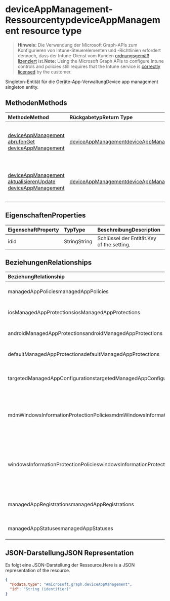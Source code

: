 # <a name="deviceappmanagement-resource-type"></a><span data-ttu-id="9e341-101">deviceAppManagement-Ressourcentyp</span><span class="sxs-lookup"><span data-stu-id="9e341-101">deviceAppManagement resource type</span></span>

> <span data-ttu-id="9e341-102">**Hinweis:** Die Verwendung der Microsoft Graph-APIs zum Konfigurieren von Intune-Steuerelementen und -Richtlinien erfordert dennoch, dass der Intune-Dienst vom Kunden [ordnungsgemäß lizenziert](https://go.microsoft.com/fwlink/?linkid=839381) ist.</span><span class="sxs-lookup"><span data-stu-id="9e341-102">**Note:** Using the Microsoft Graph APIs to configure Intune controls and policies still requires that the Intune service is [correctly licensed](https://go.microsoft.com/fwlink/?linkid=839381) by the customer.</span></span>

<span data-ttu-id="9e341-103">Singleton-Entität für die Geräte-App-Verwaltung</span><span class="sxs-lookup"><span data-stu-id="9e341-103">Device app management singleton entity.</span></span>
## <a name="methods"></a><span data-ttu-id="9e341-104">Methoden</span><span class="sxs-lookup"><span data-stu-id="9e341-104">Methods</span></span>
|<span data-ttu-id="9e341-105">Methode</span><span class="sxs-lookup"><span data-stu-id="9e341-105">Method</span></span>|<span data-ttu-id="9e341-106">Rückgabetyp</span><span class="sxs-lookup"><span data-stu-id="9e341-106">Return Type</span></span>|<span data-ttu-id="9e341-107">Beschreibung</span><span class="sxs-lookup"><span data-stu-id="9e341-107">Description</span></span>|
|:---|:---|:---|
|[<span data-ttu-id="9e341-108">deviceAppManagement abrufen</span><span class="sxs-lookup"><span data-stu-id="9e341-108">Get deviceAppManagement</span></span>](../api/intune_mam_deviceappmanagement_get.md)|[<span data-ttu-id="9e341-109">deviceAppManagement</span><span class="sxs-lookup"><span data-stu-id="9e341-109">deviceAppManagement</span></span>](../resources/intune_mam_deviceappmanagement.md)|<span data-ttu-id="9e341-110">Lesen von Eigenschaften und Beziehungen des [deviceAppManagement](../resources/intune_mam_deviceappmanagement.md)-Objekts.</span><span class="sxs-lookup"><span data-stu-id="9e341-110">Read properties and relationships of [plannerTaskDetails](../resources/intune_mam_deviceappmanagement.md) object.</span></span>|
|[<span data-ttu-id="9e341-111">deviceAppManagement aktualisieren</span><span class="sxs-lookup"><span data-stu-id="9e341-111">Update deviceAppManagement</span></span>](../api/intune_mam_deviceappmanagement_update.md)|[<span data-ttu-id="9e341-112">deviceAppManagement</span><span class="sxs-lookup"><span data-stu-id="9e341-112">deviceAppManagement</span></span>](../resources/intune_mam_deviceappmanagement.md)|<span data-ttu-id="9e341-113">Aktualisieren der Eigenschaften eines [deviceAppManagement](../resources/intune_mam_deviceappmanagement.md)-Objekts.</span><span class="sxs-lookup"><span data-stu-id="9e341-113">Update the properties of a [calendar](../resources/intune_mam_deviceappmanagement.md) object.</span></span>|

## <a name="properties"></a><span data-ttu-id="9e341-114">Eigenschaften</span><span class="sxs-lookup"><span data-stu-id="9e341-114">Properties</span></span>
|<span data-ttu-id="9e341-115">Eigenschaft</span><span class="sxs-lookup"><span data-stu-id="9e341-115">Property</span></span>|<span data-ttu-id="9e341-116">Typ</span><span class="sxs-lookup"><span data-stu-id="9e341-116">Type</span></span>|<span data-ttu-id="9e341-117">Beschreibung</span><span class="sxs-lookup"><span data-stu-id="9e341-117">Description</span></span>|
|:---|:---|:---|
|<span data-ttu-id="9e341-118">id</span><span class="sxs-lookup"><span data-stu-id="9e341-118">id</span></span>|<span data-ttu-id="9e341-119">String</span><span class="sxs-lookup"><span data-stu-id="9e341-119">String</span></span>|<span data-ttu-id="9e341-120">Schlüssel der Entität.</span><span class="sxs-lookup"><span data-stu-id="9e341-120">Key of the setting.</span></span>|

## <a name="relationships"></a><span data-ttu-id="9e341-121">Beziehungen</span><span class="sxs-lookup"><span data-stu-id="9e341-121">Relationships</span></span>
|<span data-ttu-id="9e341-122">Beziehung</span><span class="sxs-lookup"><span data-stu-id="9e341-122">Relationship</span></span>|<span data-ttu-id="9e341-123">Typ</span><span class="sxs-lookup"><span data-stu-id="9e341-123">Type</span></span>|<span data-ttu-id="9e341-124">Beschreibung</span><span class="sxs-lookup"><span data-stu-id="9e341-124">Description</span></span>|
|:---|:---|:---|
|<span data-ttu-id="9e341-125">managedAppPolicies</span><span class="sxs-lookup"><span data-stu-id="9e341-125">managedAppPolicies</span></span>|<span data-ttu-id="9e341-126">[managedAppPolicy](../resources/intune_mam_managedapppolicy.md)-Sammlung</span><span class="sxs-lookup"><span data-stu-id="9e341-126">[managedAppPolicy](../resources/intune_mam_managedapppolicy.md) collection</span></span>|<span data-ttu-id="9e341-127">Richtlinien verwalteter Apps</span><span class="sxs-lookup"><span data-stu-id="9e341-127">Managed app policies.</span></span>|
|<span data-ttu-id="9e341-128">iosManagedAppProtections</span><span class="sxs-lookup"><span data-stu-id="9e341-128">iosManagedAppProtections</span></span>|<span data-ttu-id="9e341-129">[iosManagedAppProtection](../resources/intune_mam_iosmanagedappprotection.md)-Sammlung</span><span class="sxs-lookup"><span data-stu-id="9e341-129">[iosManagedAppProtection](../resources/intune_mam_iosmanagedappprotection.md) collection</span></span>|<span data-ttu-id="9e341-130">Richtlinien verwalteter iOS-Apps</span><span class="sxs-lookup"><span data-stu-id="9e341-130">iOS managed app policies.</span></span>|
|<span data-ttu-id="9e341-131">androidManagedAppProtections</span><span class="sxs-lookup"><span data-stu-id="9e341-131">androidManagedAppProtections</span></span>|<span data-ttu-id="9e341-132">[androidManagedAppProtection](../resources/intune_mam_androidmanagedappprotection.md)-Sammlung</span><span class="sxs-lookup"><span data-stu-id="9e341-132">[androidManagedAppProtection](../resources/intune_mam_androidmanagedappprotection.md) collection</span></span>|<span data-ttu-id="9e341-133">Richtlinien verwalteter Android-Apps</span><span class="sxs-lookup"><span data-stu-id="9e341-133">Android managed app policies.</span></span>|
|<span data-ttu-id="9e341-134">defaultManagedAppProtections</span><span class="sxs-lookup"><span data-stu-id="9e341-134">defaultManagedAppProtections</span></span>|<span data-ttu-id="9e341-135">[defaultManagedAppProtection](../resources/intune_mam_defaultmanagedappprotection.md)-Sammlung</span><span class="sxs-lookup"><span data-stu-id="9e341-135">[defaultManagedAppProtection](../resources/intune_mam_defaultmanagedappprotection.md) collection</span></span>|<span data-ttu-id="9e341-136">Standardrichtlinien verwalteter Apps</span><span class="sxs-lookup"><span data-stu-id="9e341-136">Default managed app policies.</span></span>|
|<span data-ttu-id="9e341-137">targetedManagedAppConfigurations</span><span class="sxs-lookup"><span data-stu-id="9e341-137">targetedManagedAppConfigurations</span></span>|<span data-ttu-id="9e341-138">[targetedManagedAppConfiguration](../resources/intune_mam_targetedmanagedappconfiguration.md)-Sammlung</span><span class="sxs-lookup"><span data-stu-id="9e341-138">[targetedManagedAppConfiguration](../resources/intune_mam_targetedmanagedappconfiguration.md) collection</span></span>|<span data-ttu-id="9e341-139">Zielkonfigurationen verwalteter Apps</span><span class="sxs-lookup"><span data-stu-id="9e341-139">Targeted managed app configurations.</span></span>|
|<span data-ttu-id="9e341-140">mdmWindowsInformationProtectionPolicies</span><span class="sxs-lookup"><span data-stu-id="9e341-140">mdmWindowsInformationProtectionPolicies</span></span>|<span data-ttu-id="9e341-141">[mdmWindowsInformationProtectionPolicy](../resources/intune_mam_mdmwindowsinformationprotectionpolicy.md)-Sammlung</span><span class="sxs-lookup"><span data-stu-id="9e341-141">[mdmWindowsInformationProtectionPolicy](../resources/intune_mam_mdmwindowsinformationprotectionpolicy.md) collection</span></span>|<span data-ttu-id="9e341-142">Windows Information Protection für Apps auf in MDM registrierten Geräten</span><span class="sxs-lookup"><span data-stu-id="9e341-142">Windows information protection for apps running on devices which are MDM enrolled.</span></span>|
|<span data-ttu-id="9e341-143">windowsInformationProtectionPolicies</span><span class="sxs-lookup"><span data-stu-id="9e341-143">windowsInformationProtectionPolicies</span></span>|<span data-ttu-id="9e341-144">[windowsInformationProtectionPolicy](../resources/intune_mam_windowsinformationprotectionpolicy.md)-Sammlung</span><span class="sxs-lookup"><span data-stu-id="9e341-144">[windowsInformationProtectionPolicy](../resources/intune_mam_windowsinformationprotectionpolicy.md) collection</span></span>|<span data-ttu-id="9e341-145">Windows Information Protection für Apps auf nicht in MDM registrierten Geräten</span><span class="sxs-lookup"><span data-stu-id="9e341-145">Windows information protection for apps running on devices which are not MDM enrolled.</span></span>|
|<span data-ttu-id="9e341-146">managedAppRegistrations</span><span class="sxs-lookup"><span data-stu-id="9e341-146">managedAppRegistrations</span></span>|<span data-ttu-id="9e341-147">[managedAppRegistration](../resources/intune_mam_managedappregistration.md)-Sammlung</span><span class="sxs-lookup"><span data-stu-id="9e341-147">[managedAppRegistration](../resources/intune_mam_managedappregistration.md) collection</span></span>|<span data-ttu-id="9e341-148">Die Registrierungen verwalteter Apps</span><span class="sxs-lookup"><span data-stu-id="9e341-148">The managed app registrations.</span></span>|
|<span data-ttu-id="9e341-149">managedAppStatuses</span><span class="sxs-lookup"><span data-stu-id="9e341-149">managedAppStatuses</span></span>|<span data-ttu-id="9e341-150">[managedAppStatus](../resources/intune_mam_managedappstatus.md)-Sammlung</span><span class="sxs-lookup"><span data-stu-id="9e341-150">[managedAppStatus](../resources/intune_mam_managedappstatus.md) collection</span></span>|<span data-ttu-id="9e341-151">Die Status der verwalteten Apps</span><span class="sxs-lookup"><span data-stu-id="9e341-151">The managed app statuses.</span></span>|

## <a name="json-representation"></a><span data-ttu-id="9e341-152">JSON-Darstellung</span><span class="sxs-lookup"><span data-stu-id="9e341-152">JSON Representation</span></span>
<span data-ttu-id="9e341-153">Es folgt eine JSON-Darstellung der Ressource.</span><span class="sxs-lookup"><span data-stu-id="9e341-153">Here is a JSON representation of the resource.</span></span>
<!-- {
  "blockType": "resource",
  "keyProperty": "id",
  "@odata.type": "microsoft.graph.deviceAppManagement"
}
-->
``` json
{
  "@odata.type": "#microsoft.graph.deviceAppManagement",
  "id": "String (identifier)"
}
```



